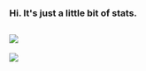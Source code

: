 ### Hi. It's just a little bit of stats.
![](https://komarev.com/ghpvc/?username=sergeykurilov)
-----
<a href="https://github.com/sergeykurilov">
  <img src="https://github-readme-stats.vercel.app/api?username=mirdukkk&theme=onedark&count_private=true&custom_title=Github%20All%20Time%20Stats&show_icons=true" />
</a>
